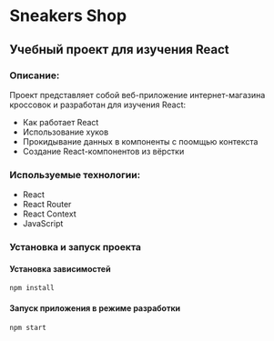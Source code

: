 # Sneakers Shop
## Учебный проект для изучения React

### Описание: ###
Проект представляет собой веб-приложение интернет-магазина кроссовок и разработан для изучения React: 
- Как работает React
- Использование хуков
- Прокидывание данных в компоненты с поомщью контекста
- Создание React-компонентов из вёрстки

### Используемые технологии: ###
- React
- React Router
- React Context
- JavaScript

### Установка и запуск проекта ###

#### Установка зависимостей
```
npm install
```

#### Запуск приложения в режиме разработки
```
npm start
```
